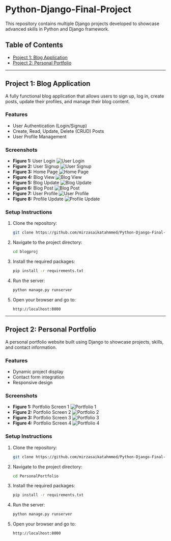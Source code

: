 # Python-Django-Final-Project

This repository contains multiple Django projects developed to showcase advanced skills in Python and Django framework.

## Table of Contents
- [Project 1: Blog Application](#project-1-blog-application)
- [Project 2: Personal Portfolio](#project-2-personal-portfolio)

---

## Project 1: Blog Application

A fully functional blog application that allows users to sign up, log in, create posts, update their profiles, and manage their blog content.

### Features
- User Authentication (Login/Signup)
- Create, Read, Update, Delete (CRUD) Posts
- User Profile Management

### Screenshots
- **Figure 1:** User Login
  ![User Login](Output/Blog%20User%20Login.png)
- **Figure 2:** User Signup
  ![User Signup](Output/Blog%20User%20Signup.png)
- **Figure 3:** Home Page
  ![Home Page](Output/Blog%20Home%20Page.png)
- **Figure 4:** Blog View
  ![Blog View](Output/Blog%20View.png)
- **Figure 5:** Blog Update
  ![Blog Update](Output/Blog%20Update.png)
- **Figure 6:** Blog Post
  ![Blog Post](Output/Blog%20Post.png)
- **Figure 7:** User Profile
  ![User Profile](Output/Blog%20User%20Profile.png)
- **Figure 8:** Profile Update
  ![Profile Update](Output/Blog%20User%20Profile%20Update.png)

### Setup Instructions
1. Clone the repository:
   ```bash
   git clone https://github.com/mirzasaikatahmmed/Python-Django-Final-Project.git
   ```
2. Navigate to the project directory:
   ```bash
   cd blogproj
   ```
3. Install the required packages:
   ```bash
   pip install -r requirements.txt
   ```
4. Run the server:
   ```bash
   python manage.py runserver
   ```
5. Open your browser and go to:
   ```
   http://localhost:8000
   ```

---

## Project 2: Personal Portfolio

A personal portfolio website built using Django to showcase projects, skills, and contact information.

### Features
- Dynamic project display
- Contact form integration
- Responsive design

### Screenshots
- **Figure 1:** Portfolio Screen 1
  ![Portfolio 1](Output/Personal%20Portfolio%201.png)
- **Figure 2:** Portfolio Screen 2
  ![Portfolio 2](Output/Personal%20Portfolio%202.png)
- **Figure 3:** Portfolio Screen 3
  ![Portfolio 3](Output/Personal%20Portfolio%203.png)
- **Figure 4:** Portfolio Screen 4
  ![Portfolio 4](Output/Personal%20Portfolio%204.png)

### Setup Instructions
1. Clone the repository:
   ```bash
   git clone https://github.com/mirzasaikatahmmed/Python-Django-Final-Project.git
   ```
2. Navigate to the project directory:
   ```bash
   cd PersonalPortfolio
   ```
3. Install the required packages:
   ```bash
   pip install -r requirements.txt
   ```
4. Run the server:
   ```bash
   python manage.py runserver
   ```
5. Open your browser and go to:
   ```
   http://localhost:8000
   ```
